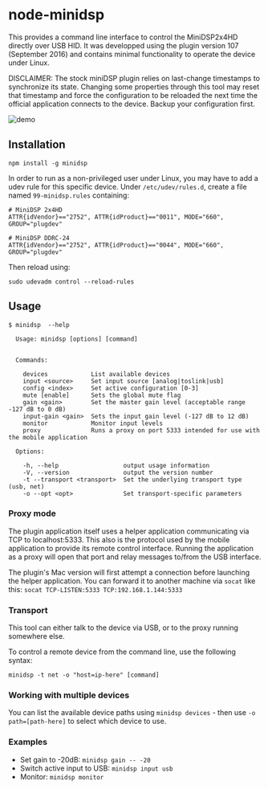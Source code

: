 # node-minidsp
This provides a command line interface to control the MiniDSP2x4HD directly over USB HID. It was developped using the plugin version 107 (September 2016) and contains minimal functionality to operate the device under Linux.

DISCLAIMER: The stock miniDSP plugin relies on last-change timestamps to synchronize its state. Changing some properties through this tool may reset that timestamp and force the configuration to be reloaded the next time the official application connects to the device. Backup your configuration first.

![demo](demo.gif)

## Installation
```
npm install -g minidsp
```

In order to run as a non-privileged user under Linux, you may have to add a udev rule for this specific device. Under `/etc/udev/rules.d`, create a file named `99-minidsp.rules` containing:

```
# MiniDSP 2x4HD
ATTR{idVendor}=="2752", ATTR{idProduct}=="0011", MODE="660", GROUP="plugdev"

# MiniDSP DDRC-24
ATTR{idVendor}=="2752", ATTR{idProduct}=="0044", MODE="660", GROUP="plugdev"

```

Then reload using:

```
sudo udevadm control --reload-rules
```


## Usage
```
$ minidsp  --help

  Usage: minidsp [options] [command]


  Commands:

    devices            List available devices
    input <source>     Set input source [analog|toslink|usb]
    config <index>     Set active configuration [0-3]
    mute [enable]      Sets the global mute flag
    gain <gain>        Set the master gain level (acceptable range -127 dB to 0 dB)
    input-gain <gain>  Sets the input gain level (-127 dB to 12 dB)
    monitor            Monitor input levels
    proxy              Runs a proxy on port 5333 intended for use with the mobile application

  Options:

    -h, --help                  output usage information
    -V, --version               output the version number
    -t --transport <transport>  Set the underlying transport type (usb, net)
    -o --opt <opt>              Set transport-specific parameters
```


### Proxy mode
The plugin application itself uses a helper application communicating via TCP to localhost:5333. This also is the protocol used by the mobile application to provide its remote control interface. Running the application as a proxy will open that port and relay messages to/from the USB interface.

The plugin's Mac version will first attempt a connection before launching the helper application. You can forward it to another machine via `socat` like this: `socat TCP-LISTEN:5333 TCP:192.168.1.144:5333` 

### Transport
This tool can either talk to the device via USB, or to the proxy running somewhere else.

To control a remote device from the command line, use the following syntax:
```
minidsp -t net -o "host=ip-here" [command]
```

### Working with multiple devices
You can list the available device paths using `minidsp devices` - then use `-o path=[path-here]` to select which device to use.


### Examples

* Set gain to -20dB: `minidsp gain -- -20`
* Switch active input to USB: `minidsp input usb`
* Monitor: `minidsp monitor`


